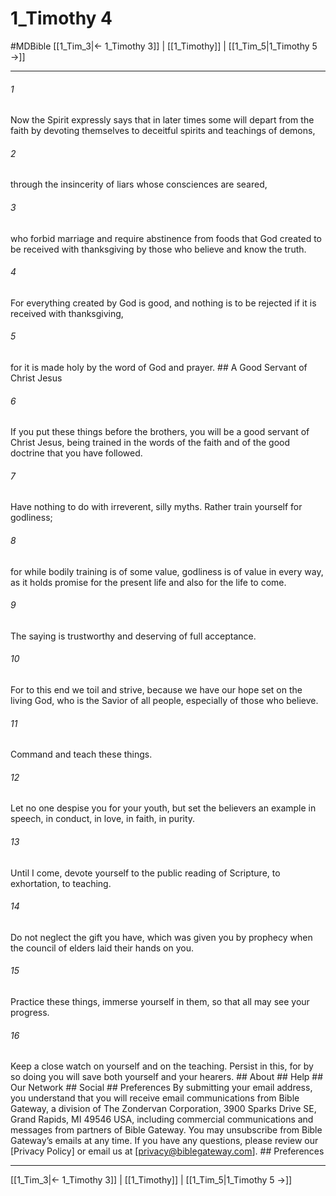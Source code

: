 # 1_Timothy 4
#MDBible
[[1_Tim_3|← 1_Timothy 3]] | [[1_Timothy]] | [[1_Tim_5|1_Timothy 5 →]]

***






###### 1 


Now the Spirit expressly says that in later times some will depart from the faith by devoting themselves to deceitful spirits and teachings of demons, 





###### 2 


through the insincerity of liars whose consciences are seared, 





###### 3 


who forbid marriage and require abstinence from foods that God created to be received with thanksgiving by those who believe and know the truth. 





###### 4 


For everything created by God is good, and nothing is to be rejected if it is received with thanksgiving, 





###### 5 


for it is made holy by the word of God and prayer. ## A Good Servant of Christ Jesus 





###### 6 


If you put these things before the brothers, you will be a good servant of Christ Jesus, being trained in the words of the faith and of the good doctrine that you have followed. 





###### 7 


Have nothing to do with irreverent, silly myths. Rather train yourself for godliness; 





###### 8 


for while bodily training is of some value, godliness is of value in every way, as it holds promise for the present life and also for the life to come. 





###### 9 


The saying is trustworthy and deserving of full acceptance. 





###### 10 


For to this end we toil and strive, because we have our hope set on the living God, who is the Savior of all people, especially of those who believe. 





###### 11 


Command and teach these things. 





###### 12 


Let no one despise you for your youth, but set the believers an example in speech, in conduct, in love, in faith, in purity. 





###### 13 


Until I come, devote yourself to the public reading of Scripture, to exhortation, to teaching. 





###### 14 


Do not neglect the gift you have, which was given you by prophecy when the council of elders laid their hands on you. 





###### 15 


Practice these things, immerse yourself in them, so that all may see your progress. 





###### 16 


Keep a close watch on yourself and on the teaching. Persist in this, for by so doing you will save both yourself and your hearers. ## About ## Help ## Our Network ## Social ## Preferences By submitting your email address, you understand that you will receive email communications from Bible Gateway, a division of The Zondervan Corporation, 3900 Sparks Drive SE, Grand Rapids, MI 49546 USA, including commercial communications and messages from partners of Bible Gateway. You may unsubscribe from Bible Gateway&rsquo;s emails at any time. If you have any questions, please review our [Privacy Policy] or email us at [privacy@biblegateway.com]. ## Preferences

***

[[1_Tim_3|← 1_Timothy 3]] | [[1_Timothy]] | [[1_Tim_5|1_Timothy 5 →]]
